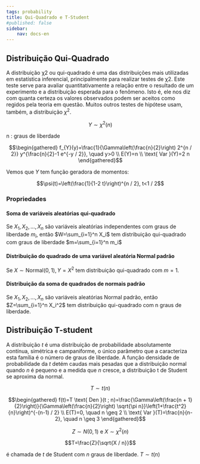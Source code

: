 ```yaml
---
tags: probability
title: Qui-Quadrado e T-Student
#published: false
sidebar:
    nav: docs-en
---
```


## Distribuição Qui-Quadrado

A distribuição χ2 ou qui-quadrado é uma das distribuições mais utilizadas em estatística inferencial, principalmente para realizar testes de χ2. Este teste serve para avaliar quantitativamente a relação entre o resultado de um experimento e a distribuição esperada para o fenômeno. Isto é, ele nos diz com quanta certeza os valores observados podem ser aceitos como regidos pela teoria em questão. Muitos outros testes de hipótese usam, também, a distribuição $\chi^2$.

$$Y \sim \chi^2(n)$$

$\mathrm{n}$ : graus de liberdade

$$\begin{gathered}
f_{Y}(y)=\frac{1}{\Gamma\left(\frac{n}{2}\right) 2^{n / 2}} y^{\frac{n}{2}-1 e^{-y / 2}}, \quad y>0 \\
E(Y)=n \\
\text{ Var }(Y)=2 n
\end{gathered}$$

Vemos que $Y$ tem função geradora de momentos:

$$\psi(t)=\left(\frac{1}{1-2 t}\right)^{n / 2}, t<1 / 2$$

### Propriedades

#### Soma de variáveis aleatórias qui-quadrado
Se $X_1, X_2, \ldots, X_n$ são variáveis aleatórias independentes com graus de liberdade $m_i$, então $W=\sum_{i=1}^n X_i$ tem distribuição qui-quadrado com graus de liberdade $m=\sum_{i=1}^n m_i$

#### Distribuição do quadrado de uma variável aleatória Normal padrão
Se $X \sim \text{Normal}(0,1), Y=X^2$ tem distribuição qui-quadrado com $m=1$.

#### Distribuição da soma de quadrados de normais padrão
Se $X_1, X_2, \ldots, X_n$ são variáveis aleatórias Normal padrão, então $Z=\sum_{i=1}^n X_i^2$ tem distribuição qui-quadrado com n graus de liberdade.

## Distribuição T-student

A distribuição $t$ é uma distribuição de probabilidade absolutamente contínua, simétrica e campaniforme, o único parâmetro que a caracteriza esta família é o número de graus de liberdade. A função densidade de probabilidade da $t$ detém caudas mais pesadas que a distribuição normal quando 
$n$ é pequeno e a medida que $n$ cresce, a distribuição t de Student se aproxima da normal.

$$T \sim t(n)$$

$$\begin{gathered}
f(t)=T \text{ Den }(t ; n)=\frac{\Gamma\left(\frac{n + 1}{2}\right)}{\Gamma\left(\frac{n}{2}\right) \sqrt{\pi n}}\left(1+\frac{t^2}{n}\right)^{-(n-1) / 2} \\
E(T)=0, \quad n \geq 2 \\
\text{ Var }(T)=\frac{n}{n-2}, \quad n \geq 3
\end{gathered}$$

$$Z \sim N(0,1) \text { e } X \sim \chi^2(n)$$

$$T=\frac{Z}{\sqrt{X / n}}$$

é chamada de $t$ de Student com $n$ graus de liberdade. $T \sim t(n)$
